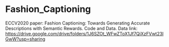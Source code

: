# Fashion_Captioning
ECCV2020 paper: Fashion Captioning: Towards Generating Accurate Descriptions with Semantic Rewards. Code and Data.
Data link: https://drive.google.com/drive/folders/1J6SZOt_WFwZToX1Jf7QiXzFVwt23lGwW?usp=sharing
